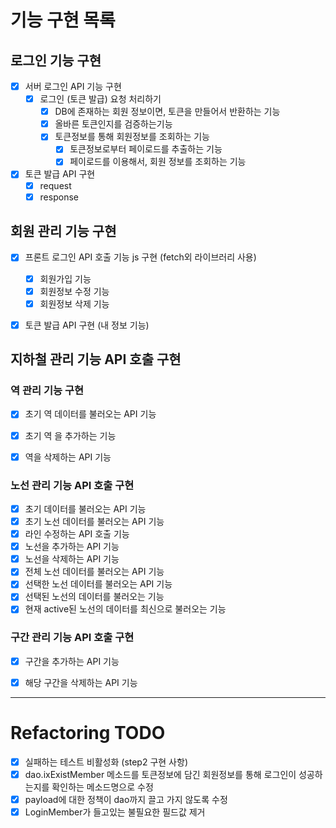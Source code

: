 # 기능 구현 목록

## 로그인 기능 구현
- [x] 서버 로그인 API 기능 구현
  - [x] 로그인 (토큰 발급) 요청 처리하기
    - [x] DB에 존재하는 회원 정보이면, 토큰을 만들어서 반환하는 기능
    - [x] 올바른 토큰인지를 검증하는기능
    - [x] 토큰정보를 통해 회원정보를 조회하는 기능
      - [x] 토큰정보로부터 페이로드를 추출하는 기능
      - [x] 페이로드를 이용해서, 회원 정보를 조회하는 기능

- [x] 토큰 발급 API 구현
    - [x] request
    - [x] response

## 회원 관리 기능 구현
- [x] 프론트 로그인 API 호출 기능 js 구현 (fetch외 라이브러리 사용)
  - [x] 회원가입 기능
  - [x] 회원정보 수정 기능
  - [x] 회원정보 삭제 기능
- [x] 토큰 발급 API 구현 (내 정보 기능)


## 지하철 관리 기능 API 호출 구현
### 역 관리 기능 구현
- [x] 초기 역 데이터를 불러오는 API 기능
- [x] 초기 역 을 추가하는 기능
- [x] 역을 삭제하는 API 기능


### 노선 관리 기능 API 호출 구현
- [x] 초기  데이터를 불러오는 API 기능
- [x] 초기 노선 데이터를 불러오는 API 기능
- [x] 라인 수정하는 API 호출 기능
- [x] 노선을 추가하는 API 기능
- [x] 노선을 삭제하는 API 기능
- [x] 전체 노선 데이터를 불러오는 API 기능
- [x] 선택한 노선 데이터를 불러오는 API 기능
- [x] 선택된 노선의 데이터를 불러오는 기능
- [x] 현재 active된 노선의 데이터를 최신으로 불러오는 기능

### 구간 관리 기능 API 호출 구현
- [x] 구간을 추가하는 API 기능
- [x] 해당 구간을 삭제하는 API 기능


---

# Refactoring TODO

- [X] 실패하는 테스트 비활성화 (step2 구현 사항)
- [x] dao.ixExistMember 메소드를 토큰정보에 담긴 회원정보를 통해 로그인이 성공하는지를 확인하는 메소드명으로 수정
- [x] payload에 대한 정책이 dao까지 끌고 가지 않도록 수정
- [x] LoginMember가 들고있는 불필요한 필드값 제거